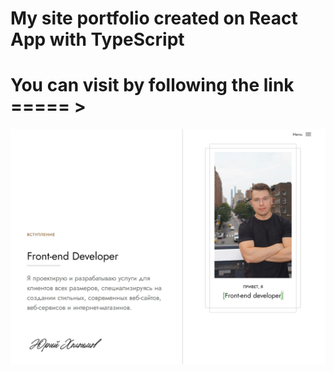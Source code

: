 # My site portfolio created on React App with TypeScript
# You can visit by following the link ===== >

<img src="./src/Assets/site_portfolio.png">
